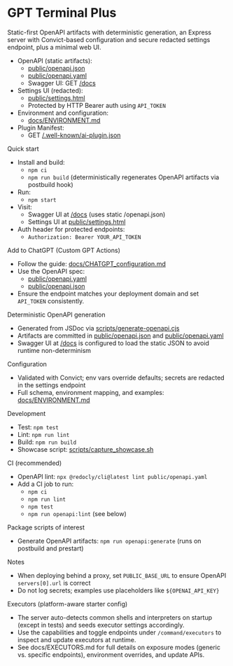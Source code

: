 # GPT Terminal Plus

Static-first OpenAPI artifacts with deterministic generation, an Express server with Convict-based configuration and secure redacted settings endpoint, plus a minimal web UI.

- OpenAPI (static artifacts):
  - [public/openapi.json](public/openapi.json)
  - [public/openapi.yaml](public/openapi.yaml)
  - Swagger UI: GET [/docs](/docs)
- Settings UI (redacted):
  - [public/settings.html](public/settings.html)
  - Protected by HTTP Bearer auth using `API_TOKEN`
- Environment and configuration:
  - [docs/ENVIRONMENT.md](docs/ENVIRONMENT.md)
- Plugin Manifest:
  - GET [/.well-known/ai-plugin.json](/.well-known/ai-plugin.json)

Quick start
- Install and build:
  - `npm ci`
  - `npm run build` (deterministically regenerates OpenAPI artifacts via postbuild hook)
- Run:
  - `npm start`
- Visit:
  - Swagger UI at [/docs](/docs) (uses static /openapi.json)
  - Settings UI at [public/settings.html](public/settings.html)
- Auth header for protected endpoints:
  - `Authorization: Bearer YOUR_API_TOKEN`

Add to ChatGPT (Custom GPT Actions)
- Follow the guide: [docs/CHATGPT_configuration.md](docs/CHATGPT_configuration.md)
- Use the OpenAPI spec:
  - [public/openapi.yaml](public/openapi.yaml)
  - [public/openapi.json](public/openapi.json)
- Ensure the endpoint matches your deployment domain and set `API_TOKEN` consistently.

Deterministic OpenAPI generation
- Generated from JSDoc via [scripts/generate-openapi.cjs](scripts/generate-openapi.cjs)
- Artifacts are committed in [public/openapi.json](public/openapi.json) and [public/openapi.yaml](public/openapi.yaml)
- Swagger UI at [/docs](/docs) is configured to load the static JSON to avoid runtime non-determinism

Configuration
- Validated with Convict; env vars override defaults; secrets are redacted in the settings endpoint
- Full schema, environment mapping, and examples: [docs/ENVIRONMENT.md](docs/ENVIRONMENT.md)

Development
- Test: `npm test`
- Lint: `npm run lint`
- Build: `npm run build`
- Showcase script: [scripts/capture_showcase.sh](scripts/capture_showcase.sh)

CI (recommended)
- OpenAPI lint: `npx @redocly/cli@latest lint public/openapi.yaml`
- Add a CI job to run:
  - `npm ci`
  - `npm run lint`
  - `npm test`
  - `npm run openapi:lint` (see below)

Package scripts of interest
- Generate OpenAPI artifacts: `npm run openapi:generate` (runs on postbuild and prestart)

Notes
- When deploying behind a proxy, set `PUBLIC_BASE_URL` to ensure OpenAPI `servers[0].url` is correct
- Do not log secrets; examples use placeholders like `${OPENAI_API_KEY}`

Executors (platform-aware starter config)
- The server auto-detects common shells and interpreters on startup (except in tests) and seeds executor settings accordingly.
- Use the capabilities and toggle endpoints under `/command/executors` to inspect and update executors at runtime.
- See docs/EXECUTORS.md for full details on exposure modes (generic vs. specific endpoints), environment overrides, and update APIs.
